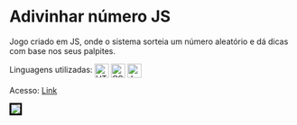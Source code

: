 # Adivinhar número JS

Jogo criado em JS, onde o sistema sorteia um número aleatório e dá dicas com base nos seus palpites.

Linguagens utilizadas: 
<img align="center" alt="HTML" height="25" src="https://img.shields.io/badge/HTML5-E34F26?style=for-the-badge&logo=html5&logoColor=white">
<img align="center" alt="CSS" height="25" src="https://img.shields.io/badge/CSS3-1572B6?style=for-the-badge&logo=css3&logoColor=white">
<img align="center" alt="Js" height="25" src="https://img.shields.io/badge/JavaScript-F7DF1E?style=for-the-badge&logo=javascript&logoColor=black">
<br/>

Acesso: <a href="https://matheeusgomes.github.io/adivinhar-numero-js">Link</a>

<img src="https://user-images.githubusercontent.com/10269675/196200129-9db184a2-12e6-4c28-b878-101c247fc6e7.png" style="border: 3px solid #000">
